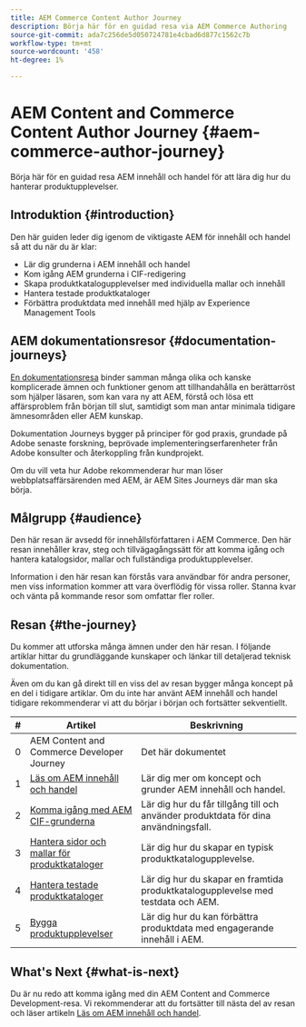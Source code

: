 ```yaml
---
title: AEM Commerce Content Author Journey
description: Börja här för en guidad resa via AEM Commerce Authoring
source-git-commit: ada7c256de5d050724781e4cbad6d877c1562c7b
workflow-type: tm+mt
source-wordcount: '458'
ht-degree: 1%

---
```


# AEM Content and Commerce Content Author Journey {#aem-commerce-author-journey}

Börja här för en guidad resa AEM innehåll och handel för att lära dig hur du hanterar produktupplevelser.

## Introduktion {#introduction}

Den här guiden leder dig igenom de viktigaste AEM för innehåll och handel så att du när du är klar:

* Lär dig grunderna i AEM innehåll och handel
* Kom igång AEM grunderna i CIF-redigering
* Skapa produktkatalogupplevelser med individuella mallar och innehåll
* Hantera testade produktkataloger
* Förbättra produktdata med innehåll med hjälp av Experience Management Tools

## AEM dokumentationsresor {#documentation-journeys}

[En dokumentationsresa](/help/journey-documentation/documentation-journeys.md) binder samman många olika och kanske komplicerade ämnen och funktioner genom att tillhandahålla en berättarröst som hjälper läsaren, som kan vara ny att AEM, förstå och lösa ett affärsproblem från början till slut, samtidigt som man antar minimala tidigare ämnesområden eller AEM kunskap.

Dokumentation Journeys bygger på principer för god praxis, grundade på Adobe senaste forskning, beprövade implementeringserfarenheter från Adobe konsulter och återkoppling från kundprojekt.

Om du vill veta hur Adobe rekommenderar hur man löser webbplatsaffärsärenden med AEM, är AEM Sites Journeys där man ska börja.

## Målgrupp {#audience}

Den här resan är avsedd för innehållsförfattaren i AEM Commerce. Den här resan innehåller krav, steg och tillvägagångssätt för att komma igång och hantera katalogsidor, mallar och fullständiga produktupplevelser.

Information i den här resan kan förstås vara användbar för andra personer, men viss information kommer att vara överflödig för vissa roller. Stanna kvar och vänta på kommande resor som omfattar fler roller.

## Resan {#the-journey}

Du kommer att utforska många ämnen under den här resan. I följande artiklar hittar du grundläggande kunskaper och länkar till detaljerad teknisk dokumentation.

Även om du kan gå direkt till en viss del av resan bygger många koncept på en del i tidigare artiklar. Om du inte har använt AEM innehåll och handel tidigare rekommenderar vi att du börjar i början och fortsätter sekventiellt.

| # | Artikel | Beskrivning |
|---|---|---|
| 0 | AEM Content and Commerce Developer Journey | Det här dokumentet |
| 1 | [Läs om AEM innehåll och handel](/help/commerce-cloud/introduction.md) | Lär dig mer om koncept och grunder AEM innehåll och handel. |
| 2 | [Komma igång med AEM CIF-grunderna](getting-started.md) | Lär dig hur du får tillgång till och använder produktdata för dina användningsfall. |
| 3 | [Hantera sidor och mallar för produktkataloger](catalog-templates.md) | Lär dig hur du skapar en typisk produktkatalogupplevelse. |
| 4 | [Hantera testade produktkataloger](staged-catalog.md) | Lär dig hur du skapar en framtida produktkatalogupplevelse med testdata och AEM. |
| 5 | [Bygga produktupplevelser](product-experience-management.md) | Lär dig hur du kan förbättra produktdata med engagerande innehåll i AEM. |

## What&#39;s Next {#what-is-next}

Du är nu redo att komma igång med din AEM Content and Commerce Development-resa. Vi rekommenderar att du fortsätter till nästa del av resan och läser artikeln [Läs om AEM innehåll och handel](/help/commerce-cloud/introduction.md).
